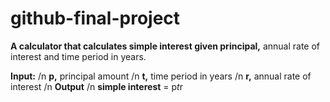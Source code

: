 # github-final-project

**A calculator that calculates simple interest given principal,** annual rate of interest and time period in years. 

**Input:** /n
  **p,** principal amount /n
  **t,** time period in years /n
  **r,** annual rate of interest /n
**Output** /n
  **simple interest** = p*t*r
